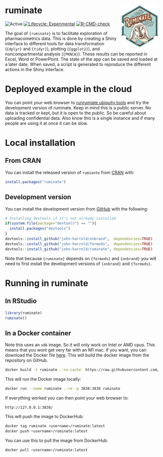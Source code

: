 
<!-- README.md is generated from README.Rmd. Please edit that file -->

# ruminate <img src="man/figures/logo.png" align="right" height="138.5" />

<!-- 
![cranlogs](https://cranlogs.r-pkg.org/badges/ruminate)
[![Codecov test coverage](https://codecov.io/gh/john-harrold/ruminate/branch/master/graph/badge.svg)](https://app.codecov.io/gh/john-harrold/ruminate?branch=master)
-->
<!-- badges: start -->

![Active](https://www.repostatus.org/badges/latest/active.svg)
[![Lifecycle:
Experimental](https://img.shields.io/badge/lifecycle-experimental-orange.svg)](https://lifecycle.r-lib.org/articles/stages.html)
[![R-CMD-check](https://github.com/john-harrold/ruminate/actions/workflows/R-CMD-check.yaml/badge.svg)](https://github.com/john-harrold/ruminate/actions/workflows/R-CMD-check.yaml)

<!-- badges: end -->

The goal of `{ruminate}` is to facilitate exploration of pharmacometrics
data. This is done by creating a Shiny interface to different tools for
data transformation (`{dplyr}` and `{tidyr}`), plotting (`{ggplot2}`),
and noncompartmental analysis (`{PKNCA}`). These results can be reported
in Excel, Word or PowerPoint. The state of the app can be saved and
loaded at a later date. When saved, a script is generated to reproduce
the different actions in the Shiny interface.

# Deployed example in the cloud

You can point your web browser to
[runrumiate.ubiquity.tools](https://runruminate.ubiquity.tools) and try
the development version of ruminate. Keep in mind this is a public
server. No data is tracked or kept, but it is open to the public. So be
careful about uploading confidential data. Also know this is a single
instance and if many people are using it at once it can be slow.

# Local installation

## From CRAN

You can install the released version of `rumiante` from
[CRAN](https://cran.r-project.org/package=ruminate) with:

``` r
install.packages("ruminate")
```

## Development version

You can install the development version from
[GitHub](https://github.com/john-harrold/ruminate/) with the following:

``` r
# Installing devtools if it's not already installed
if(system.file(package="devtools") == ""){
  install.packages("devtools") 
}
devtools::install_github("john-harrold/onbrand",  dependencies=TRUE)
devtools::install_github("john-harrold/formods",  dependencies=TRUE)
devtools::install_github("john-harrold/ruminate", dependencies=TRUE)
```

Note that because `{ruminate}` depends on `{formods}` and `{onbrand}`
you will need to first install the development versions of `{onbrand}`
and `{formods}`.

# Running in ruminate

## In RStudio

``` r
library(ruminate)
ruminate()
```

## In a Docker container

Note this uses an `x86` image. So it will only work on Intel or AMD
cpus. This means that you wont get very far with an M1 mac. If you want,
you can download the Docker file
[here](https://raw.githubusercontent.com/john-harrold/ruminate/main/inst/docker/local_container).
This will build the docker image from the repository on GitHub.

``` bash
docker build -t ruminate --no-cache  https://raw.githubusercontent.com/john-harrold/ruminate/main/inst/docker/local_container
```

This will run the Docker image locally:

``` bash
docker run --name ruminate --rm -p 3838:3838 ruminate
```

If everything worked you can then point your web browser to:

    http://127.0.0.1:3838/

This will push the image to DockerHub:

``` bash
docker tag ruminate <username>/ruminate:latest
docker push <username>/ruminate:latest
```

You can use this to pull the image from DockerHub:

``` bash
docker pull <username>/ruminate:latest
```
